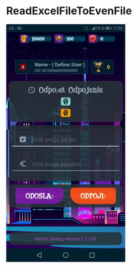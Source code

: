 # ReadExcelFileToEvenFile


![alt text](https://github.com/michalfujak/LuckyGameClient/blob/master/LuckyGameClient2/solutionDesign/screenshot_git/lucky_game_client2_screenshot_01.jpg "Home page")
